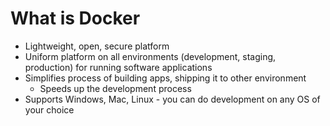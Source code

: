 # What is Docker
- Lightweight, open, secure platform
- Uniform platform on all environments (development, staging, production) for running software applications
- Simplifies process of building apps, shipping it to other environment
    - Speeds up the development process
- Supports Windows, Mac, Linux - you can do development on any OS of your choice